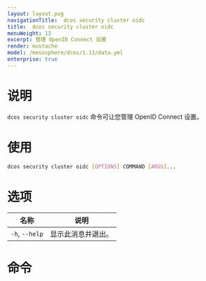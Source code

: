 ```yaml
---
layout: layout.pug
navigationTitle:  dcos security cluster oidc 
title:  dcos security cluster oidc 
menuWeight: 13
excerpt: 管理 OpenID Connect 设置
render: mustache
model: /mesosphere/dcos/1.13/data.yml
enterprise: true
---
```


# 说明

`dcos security cluster oidc` 命令可让您管理 OpenID Connect 设置。

# 使用

```bash
dcos security cluster oidc [OPTIONS] COMMAND [ARGS]...
```

# 选项

| 名称 | 说明 |
|--------|------------------|
|  `-h`, `--help` |                显示此消息并退出。|

# 命令

